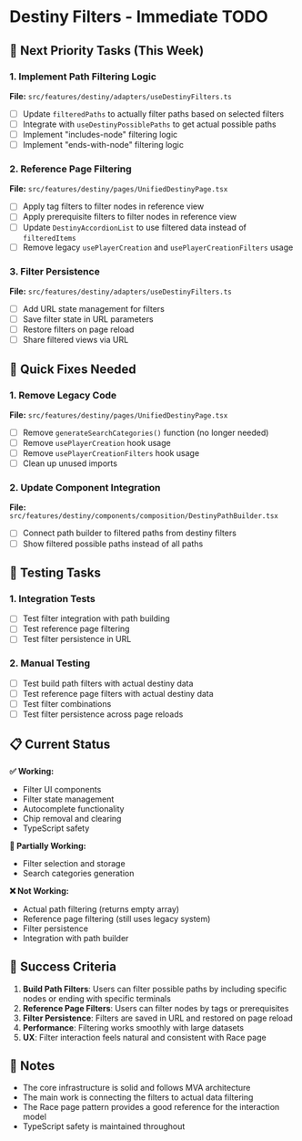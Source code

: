 # Destiny Filters - Immediate TODO

## 🚀 Next Priority Tasks (This Week)

### 1. Implement Path Filtering Logic
**File:** `src/features/destiny/adapters/useDestinyFilters.ts`
- [ ] Update `filteredPaths` to actually filter paths based on selected filters
- [ ] Integrate with `useDestinyPossiblePaths` to get actual possible paths
- [ ] Implement "includes-node" filtering logic
- [ ] Implement "ends-with-node" filtering logic

### 2. Reference Page Filtering
**File:** `src/features/destiny/pages/UnifiedDestinyPage.tsx`
- [ ] Apply tag filters to filter nodes in reference view
- [ ] Apply prerequisite filters to filter nodes in reference view
- [ ] Update `DestinyAccordionList` to use filtered data instead of `filteredItems`
- [ ] Remove legacy `usePlayerCreation` and `usePlayerCreationFilters` usage

### 3. Filter Persistence
**File:** `src/features/destiny/adapters/useDestinyFilters.ts`
- [ ] Add URL state management for filters
- [ ] Save filter state in URL parameters
- [ ] Restore filters on page reload
- [ ] Share filtered views via URL

## 🔧 Quick Fixes Needed

### 1. Remove Legacy Code
**File:** `src/features/destiny/pages/UnifiedDestinyPage.tsx`
- [ ] Remove `generateSearchCategories()` function (no longer needed)
- [ ] Remove `usePlayerCreation` hook usage
- [ ] Remove `usePlayerCreationFilters` hook usage
- [ ] Clean up unused imports

### 2. Update Component Integration
**File:** `src/features/destiny/components/composition/DestinyPathBuilder.tsx`
- [ ] Connect path builder to filtered paths from destiny filters
- [ ] Show filtered possible paths instead of all paths

## 🧪 Testing Tasks

### 1. Integration Tests
- [ ] Test filter integration with path building
- [ ] Test reference page filtering
- [ ] Test filter persistence in URL

### 2. Manual Testing
- [ ] Test build path filters with actual destiny data
- [ ] Test reference page filters with actual destiny data
- [ ] Test filter combinations
- [ ] Test filter persistence across page reloads

## 📋 Current Status

**✅ Working:**
- Filter UI components
- Filter state management
- Autocomplete functionality
- Chip removal and clearing
- TypeScript safety

**🔄 Partially Working:**
- Filter selection and storage
- Search categories generation

**❌ Not Working:**
- Actual path filtering (returns empty array)
- Reference page filtering (still uses legacy system)
- Filter persistence
- Integration with path builder

## 🎯 Success Criteria

1. **Build Path Filters**: Users can filter possible paths by including specific nodes or ending with specific terminals
2. **Reference Page Filters**: Users can filter nodes by tags or prerequisites
3. **Filter Persistence**: Filters are saved in URL and restored on page reload
4. **Performance**: Filtering works smoothly with large datasets
5. **UX**: Filter interaction feels natural and consistent with Race page

## 📝 Notes

- The core infrastructure is solid and follows MVA architecture
- The main work is connecting the filters to actual data filtering
- The Race page pattern provides a good reference for the interaction model
- TypeScript safety is maintained throughout 